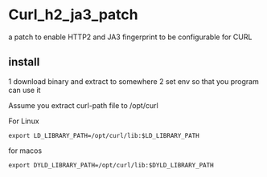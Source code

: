 Curl_h2_ja3_patch
==================
a patch to enable HTTP2 and JA3 fingerprint to be configurable for CURL

## install 

1 download binary and extract to somewhere
2 set env so that you program can use it

Assume you extract curl-path file to /opt/curl

For Linux
```shell
export LD_LIBRARY_PATH=/opt/curl/lib:$LD_LIBRARY_PATH
```

for macos
```shell
export DYLD_LIBRARY_PATH=/opt/curl/lib:$DYLD_LIBRARY_PATH
```
